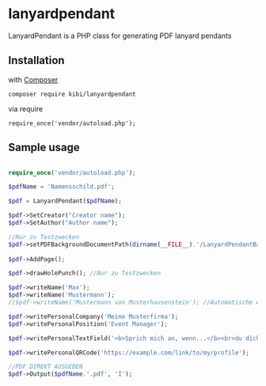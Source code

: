 # lanyardpendant
LanyardPendant is a PHP class for generating PDF lanyard pendants

## Installation 

with [Composer](https://packagist.org/packages/kibi/lanyardpendant)

```composer require kibi/lanyardpendant```

via require

```require_once('vendor/autoload.php');```

## Sample usage

```php

require_once('vendor/autoload.php');

$pdfName = 'Namensschild.pdf';

$pdf = LanyardPendant($pdfName);

$pdf->SetCreator("Creator name");
$pdf->SetAuthor("Author name");

//Nur zu Testzwecken
$pdf->setPDFBackgroundDocumentPath(dirname(__FILE__).'/LanyardPendantBackground-sample.pdf'); 
	
$pdf->AddPage();

$pdf->drawHolePunch(); //Nur zu Testzwecken

$pdf->writeName('Max');
$pdf->writeName('Mustermann');
//$pdf->writeName('Mustermann von Musterhausenstein'); //Automatische Anpassung der Schriftgröße an Textlänge (-> Immer nur eine Zeile)

$pdf->writePersonalCompany('Meine Musterfirma');
$pdf->writePersonalPosition('Event Manager');

$pdf->writePersonalTextField('<b>Sprich mich an, wenn...</b><br>du dich für Co-Workingspaces, Events, Hackathons & Networking interessierst');

$pdf->writePersonalQRCode('https://example.com/link/to/my/profile');

//PDF DIREKT AUSGEBEN
$pdf->Output($pdfName.'.pdf', 'I');

```
